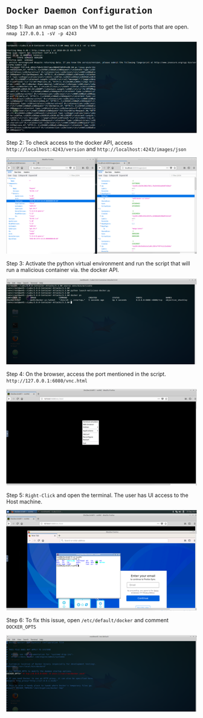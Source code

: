 # **`Docker Daemon Configuration`**


Step 1: Run an nmap scan on the VM to get the list of ports that are open. `nmap 127.0.0.1 -sV -p 4243`

![](img/daemon-config-1.png)


Step 2: To check access to the docker API, access `http://localhost:4243/version` and `http://localhost:4243/images/json`
 
![](img/daemon-config-2.png)


Step 3: Activate the python virtual environment and run the script that will run a malicious container via. the docker API.

![](img/daemon-config-3.png)


Step 4: On the browser, access the port mentioned in the script. `http://127.0.0.1:6080/vnc.html`

![](img/daemon-config-4.png)


Step 5: `Right-Click` and open the terminal. The user has UI access to the Host machine. 

![](img/daemon-config-5.png)


Step 6: To fix this issue, open `/etc/default/docker` and comment `DOCKER_OPTS`

![](img/daemon-config-6.png)


